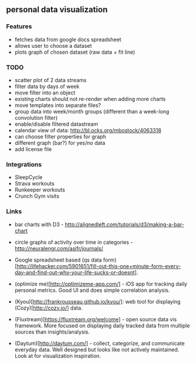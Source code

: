 ## personal data visualization

### Features
- fetches data from google docs spreadsheet
- allows user to choose a dataset
- plots graph of chosen dataset (raw data + fit line)

### TODO
- scatter plot of 2 data streams
- filter data by days of week
- move filter into an object
- existing charts should not re-render when adding more charts
- move templates into separate files?
- group data into week/month groups (different than a week-long convolution filter)
- enable/disable filtered datastream
- calendar view of data: http://bl.ocks.org/mbostock/4063318
- can choose filter properties for graph
- different graph (bar?) for yes/no data
- add license file

### Integrations
- SleepCycle
- Strava workouts
- Runkeeper workouts
- Crunch Gym visits

### Links
- bar charts with D3 - http://alignedleft.com/tutorials/d3/making-a-bar-chart
- circle graphs of activity over time in categories - http://neuralengr.com/asifr/journals/

- Google spreadsheet based (qs data form)[http://lifehacker.com/5901651/fill-out-this-one+minute-form-every-day-and-find-out-why-your-life-sucks-or-doesnt].
- (optimize me)[http://optimizeme-app.com/] - iOS app for tracking daily personal metrics. Good UI and does simple correlation analysis.
- (Kyou)[http://frankrousseau.github.io/kyou/]: web tool for displaying (Cozy)[http://cozy.io/] data.
- (Fluxtream)[https://fluxtream.org/welcome] - open source data vis framework. More focused on displaying daily tracked data from multiple sources than insights/analysis.
- (Daytum)[http://daytum.com/] - collect, categorize, and communicate everyday data.  Well designed but looks like not actively maintained. Look at for visualization inspiration.
